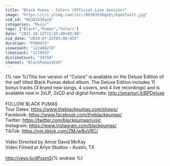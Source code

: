 ```yaml
---
title: "Black Pumas - Colors (Official Live Session)"
image: "https:\/\/i.ytimg.com\/vi\/0G383538qzQ\/hqdefault.jpg"
vid_id: "0G383538qzQ"
categories: "Music"
tags: ["Black","Pumas","Colors"]
date: "2021-10-12T11:55:40+03:00"
vid_date: "2019-07-22T05:00:45Z"
duration: "PT6M47S"
viewcount: "122406278"
likeCount: "1178551"
dislikeCount: "19750"
channel: "BlackPumasVEVO"
---
```

{% raw %}This live version of &quot;Colors&quot; is available on the Deluxe Edition of the self titled Black Pumas debut album. The Deluxe Edition includes 11 bonus tracks (3 brand new songs, 4 covers, and 4 live recordings) and is available now in 2xLP, 2xCD and digital formats: <a rel="nofollow" target="blank" href="http://smarturl.it/BPDeluxe">http://smarturl.it/BPDeluxe</a><br /><br />FOLLOW BLACK PUMAS <br />Tour Dates: <a rel="nofollow" target="blank" href="https://www.theblackpumas.com/shows/">https://www.theblackpumas.com/shows/</a><br />Facebook: <a rel="nofollow" target="blank" href="https://www.facebook.com/theblackpumas/">https://www.facebook.com/theblackpumas/</a> <br />Twitter: <a rel="nofollow" target="blank" href="https://twitter.com/blackpumasmusic">https://twitter.com/blackpumasmusic</a> <br />Instagram: <a rel="nofollow" target="blank" href="https://www.instagram.com/blackpumas/">https://www.instagram.com/blackpumas/</a><br />TikTok: <a rel="nofollow" target="blank" href="https://vm.tiktok.com/ZMJwBuVRC/">https://vm.tiktok.com/ZMJwBuVRC/</a> <br /><br />Video Directed by Amos David McKay<br />Video Filmed at Arlyn Studios – Austin, TX<br /><br /><a rel="nofollow" target="blank" href="http://vevo.ly/dPsxmS">http://vevo.ly/dPsxmS</a>{% endraw %}
